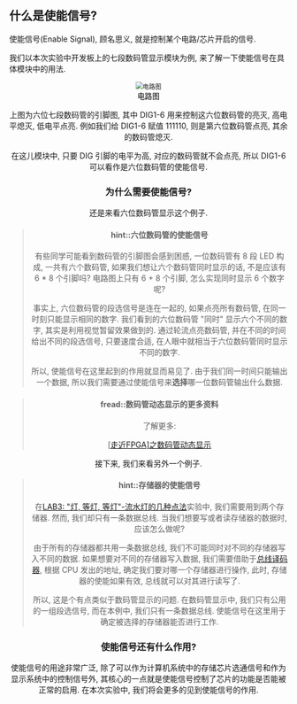 ## 什么是使能信号?

使能信号(Enable Signal), 顾名思义, 就是控制某个电路/芯片开启的信号. 

我们以本次实验中开发板上的七段数码管显示模块为例, 来了解一下使能信号在具体模块中的用法.

<div align ="center"><img src="/img/verilog/03.png" alt="电路图" style="zoom:80%;" /><div align ="center">
<center style="color:#000000;font-size:10pt;">电路图</center>

上图为六位七段数码管的引脚图, 其中 DIG1-6 用来控制这六位数码管的亮灭, 高电平熄灭, 低电平点亮. 例如我们给 DIG1-6 赋值 111110, 则是第六位数码管点亮, 其余的数码管熄灭.

在这儿模块中, 只要 DIG 引脚的电平为高, 对应的数码管就不会点亮, 所以 DIG1-6 可以看作是六位数码管的使能信号. 

### 为什么需要使能信号?

还是来看六位数码管显示这个例子.

> #### hint::六位数码管的使能信号
>
> 有些同学可能看到数码管的引脚图会感到困惑, 一位数码管有 8 段 LED 构成, 一共有六个数码管, 如果我们想让六个数码管同时显示的话, 不是应该有 6 * 8 个引脚吗? 电路图上只有 6 + 8 个引脚, 怎么实现同时显示 6 个数字呢?
>
> 事实上, 六位数码管的段选信号是连在一起的, 如果点亮所有数码管, 在同一时刻只能显示相同的数字. 我们看到的六位数码管 "同时" 显示六个不同的数字, 其实是利用视觉暂留效果做到的. 通过轮流点亮数码管,  并在不同的时间给出不同的段选信号, 只要速度合适, 在人眼中就相当于六位数码管同时显示不同的数字. 
>
> 所以, 使能信号在这里起到的作用就显而易见了. 由于我们同一时间只能输出一个数据, 所以我们需要通过使能信号来**选择**哪一位数码管输出什么数据. 

<!--  -->

> #### fread::数码管动态显示的更多资料
>
> 了解更多:
>
> [[走近FPGA\]之数码管动态显示](https://zhuanlan.zhihu.com/p/195150754)

接下来, 我们来看另外一个例子. 

> #### hint::存储器的使能信号
>
> 在[LAB3: "灯, 等灯, 等灯"-流水灯的几种点法](../lab3/introduction.md)实验中, 我们需要用到两个存储器. 然而, 我们却只有一条数据总线. 当我们想要写或者读存储器的数据时, 应该怎么做呢?
>
> 由于所有的存储器都共用一条数据总线, 我们不可能同时对不同的存储器写入不同的数据. 如果想要对不同的存储器写入数据, 我们需要借助于[总线译码器](./decoder.md), 根据 CPU 发出的地址, 确定我们要对哪一个存储器进行操作, 此时, 存储器的使能如果有效, 总线就可以对其进行读写了. 
>
> 所以, 这是个有点类似于数码管显示的问题. 在数码管显示中, 我们只有公用的一组段选信号, 而在本例中, 我们只有一条数据总线. 使能信号在这里用于确定被选择的存储器能否进行工作.

### 使能信号还有什么作用?

使能信号的用途非常广泛, 除了可以作为计算机系统中的存储芯片选通信号和作为显示系统中的控制信号外, 其核心的一点就是使能信号控制了芯片的功能是否能被正常的启用. 在本次实验中, 我们将会更多的见到使能信号的作用.

